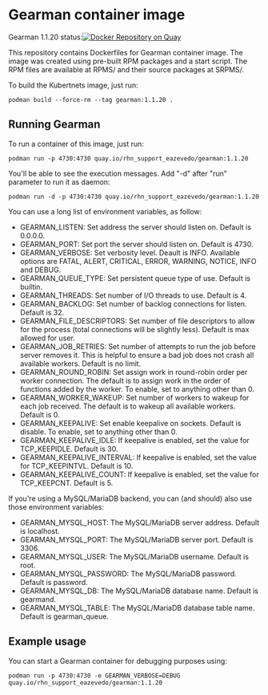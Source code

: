 Gearman container image
=======================

Gearman 1.1.20 status:[![Docker Repository on Quay](https://quay.io/repository/rhn_support_eazevedo/gearman/status "Docker Repository on Quay")](https://quay.io/repository/rhn_support_eazevedo/gearman)

This repository contains Dockerfiles for Gearman container image.
The image was created using pre-built RPM packages and a start script.
The RPM files are available at RPMS/ and their source packages at SRPMS/.

To build the Kubertnets image, just run:
```
podman build --force-rm --tag gearman:1.1.20 .
```


Running Gearman
---------------

To run a container of this image, just run:
```
podman run -p 4730:4730 quay.io/rhn_support_eazevedo/gearman:1.1.20
```

You'll be able to see the execution messages. Add "-d" after "run" parameter to run it as daemon:
```
podman run -d -p 4730:4730 quay.io/rhn_support_eazevedo/gearman:1.1.20
```

You can use a long list of environment variables, as follow:

* GEARMAN_LISTEN: Set address the server should listen on. Default is 0.0.0.0.
* GEARMAN_PORT: Set port the server should listen on. Default is 4730.
* GEARMAN_VERBOSE: Set verbosity level. Deault is INFO. Available options are FATAL, ALERT, CRITICAL, ERROR, WARNING, NOTICE, INFO and DEBUG.
* GEARMAN_QUEUE_TYPE: Set persistent queue type of use. Default is builtin.
* GEARMAN_THREADS: Set number of I/O threads to use. Default is 4.
* GEARMAN_BACKLOG: Set number of backlog connections for listen. Default is 32.
* GEARMAN_FILE_DESCRIPTORS: Set number of file descriptors to allow for the process (total connections will be slightly less). Default is max allowed for user.
* GEARMAN_JOB_RETRIES: Set number of attempts to run the job before server removes it. This is helpful to ensure a bad job does not crash all available workers. Default is no limit.
* GEARMAN_ROUND_ROBIN: Set assign work in round-robin order per worker connection. The default is to assign work in the order of functions added by the worker. To enable, set to anything other than 0.
* GEARMAN_WORKER_WAKEUP: Set number of workers to wakeup for each job received. The default is to wakeup all available workers. Default is 0.
* GEARMAN_KEEPALIVE: Set enable keepalive on sockets. Default is disable. To enable, set to anything other than 0.
* GEARMAN_KEEPALIVE_IDLE: If keepalive is enabled, set the value for TCP_KEEPIDLE. Default is 30.
* GEARMAN_KEEPALIVE_INTERVAL: If keepalive is enabled, set the value for TCP_KEEPINTVL. Default is 10.
* GEARMAN_KEEPALIVE_COUNT: If keepalive is enabled, set the value for TCP_KEEPCNT. Default is 5.

If you're using a MySQL/MariaDB backend, you can (and should) also use those environment variables:

* GEARMAN_MYSQL_HOST: The MySQL/MariaDB server address. Default is localhost.
* GEARMAN_MYSQL_PORT: The MySQL/MariaDB server port. Default is 3306.
* GEARMAN_MYSQL_USER: The MySQL/MariaDB username. Default is root.
* GEARMAN_MYSQL_PASSWORD: The MySQL/MariaDB password. Default is password.
* GEARMAN_MYSQL_DB: The MySQL/MariaDB database name. Default is gearmand.
* GEARMAN_MYSQL_TABLE: The MySQL/MariaDB database table name. Default is gearman_queue.


Example usage
-------------

You can start a Gearman container for debugging purposes using:
```
podman run -p 4730:4730 -e GEARMAN_VERBOSE=DEBUG quay.io/rhn_support_eazevedo/gearman:1.1.20
```
